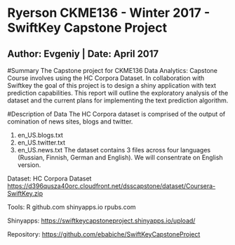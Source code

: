 # Ryerson CKME136 - Winter 2017 - SwiftKey Capstone Project
## Author: Evgeniy | Date: April 2017

#Summary
The Capstone project for CKME136 Data Analytics: Capstone Course involves using the HC Corpora Dataset. 
In collaboration with Swiftkey  the goal of this project is to design a shiny application with text prediction capabilities. 
This report will outline the exploratory analysis of the dataset and the current plans for implementing the text prediction algorithm.

#Description of Data
The HC Corpora dataset is comprised of the output of comination of news sites, blogs and twitter. 
1. en_US.blogs.txt
2. en_US.twitter.txt
3. en_US.news.txt
The dataset contains 3 files across four languages (Russian, Finnish, German and English). We will consentrate on English version. 

Dataset: HC Corpora Dataset
https://d396qusza40orc.cloudfront.net/dsscapstone/dataset/Coursera-SwiftKey.zip


Tools:
R
github.com
shinyapps.io
rpubs.com


Shinyapps:
https://swiftkeycapstoneproject.shinyapps.io/upload/

Repository:
https://github.com/ebabiche/SwiftKeyCapstoneProject
